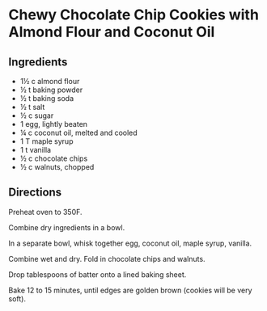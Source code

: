 # Chewy Chocolate Chip Cookies with Almond Flour and Coconut Oil

## Ingredients
* 1½ c almond flour
* ½ t baking powder
* ½ t baking soda
* ½ t salt
* ½ c sugar
* 1 egg, lightly beaten
* ¼ c coconut oil, melted and cooled
* 1 T maple syrup
* 1 t vanilla
* ½ c chocolate chips
* ½ c walnuts, chopped

## Directions
Preheat oven to 350F.

Combine dry ingredients in a bowl.

In a separate bowl, whisk together egg, coconut oil, maple syrup, vanilla.

Combine wet and dry. Fold in chocolate chips and walnuts.

Drop tablespoons of batter onto a lined baking sheet.

Bake 12 to 15 minutes, until edges are golden brown (cookies will be very soft).